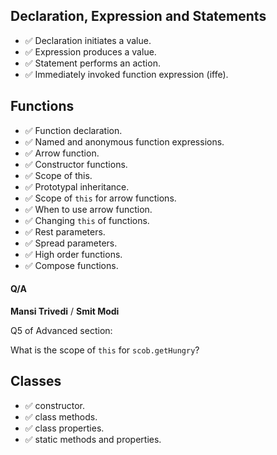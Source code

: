 ## Declaration, Expression and Statements

-   ✅ Declaration initiates a value.
-   ✅ Expression produces a value.
-   ✅ Statement performs an action.
-   ✅ Immediately invoked function expression (iffe).

## Functions

-   ✅ Function declaration.
-   ✅ Named and anonymous function expressions.
-   ✅ Arrow function.
-   ✅ Constructor functions.
-   ✅ Scope of this.
-   ✅ Prototypal inheritance.
-   ✅ Scope of `this` for arrow functions.
-   ✅ When to use arrow function.
-   ✅ Changing `this` of functions.
-   ✅ Rest parameters.
-   ✅ Spread parameters.
-   ✅ High order functions.
-   ✅ Compose functions.

#### Q/A

**Mansi Trivedi** / **Smit Modi**

Q5 of Advanced section:

What is the scope of `this` for `scob.getHungry`?

## Classes

-   ✅ constructor.
-   ✅ class methods.
-   ✅ class properties.
-   ✅ static methods and properties.
